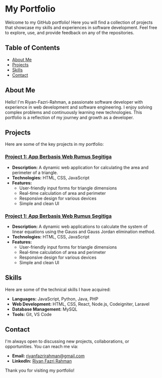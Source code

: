 # My Portfolio

Welcome to my GitHub portfolio! Here you will find a collection of projects that showcase my skills and experiences in software development.
Feel free to explore, use, and provide feedback on any of the repositories.

## Table of Contents

- [About Me](#about-me)
- [Projects](#projects)
- [Skills](#skills)
- [Contact](#contact)

## About Me

Hello! I'm Riyan-Fazri-Rahman, a passionate software developer with experience in web development and software engineering.
I enjoy solving complex problems and continuously learning new technologies. This portfolio is a reflection of my journey and growth as a developer.

## Projects

Here are some of the key projects in my portfolio:

### [Project 1: App Berbasis Web Rumus Segitiga](https://riyanfazrirahman.github.io/project-revou/luas-segitiga.html)

- **Description:** A dynamic web application for calculating the area and perimeter of a triangle.
- **Technologies:** HTML, CSS, JavaScript
- **Features:**
  - User-friendly input forms for triangle dimensions
  - Real-time calculation of area and perimeter
  - Responsive design for various devices
  - Simple and clean UI

### [Project 1: App Berbasis Web Rumus Segitiga](https://riyanfazrirahman.github.io/code-numerik/eliminasi-gauss-.html)

- **Description:** A dynamic web applications to calculate the system of linear equations using the Gauss and Gauss Jordan elimination method.
- **Technologies:** HTML, CSS, JavaScript
- **Features:**
  - User-friendly input forms for triangle dimensions
  - Real-time calculation of area and perimeter
  - Responsive design for various devices
  - Simple and clean UI

## Skills

Here are some of the technical skills I have acquired:

- **Languages:** JavaScript, Python, Java, PHP
- **Web Development:** HTML, CSS, React, Node.js, Codeigniter, Laravel
- **Database Management:** MySQL
- **Tools:** Git, VS Code

## Contact

I'm always open to discussing new projects, collaborations, or opportunities. You can reach me via:

- **Email:** [riyanfazrirahman@gmail.com](mailto:riyanfazrirahman@gmail.com)
- **LinkedIn:** [Riyan Fazri Rahman](https://www.linkedin.com/in/riyan-fazri-rahman-1589152b0)

Thank you for visiting my portfolio!
